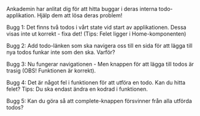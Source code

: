 Ankademin har anlitat dig för att hitta buggar i deras interna todo-applikation. Hjälp dem att lösa deras problem!

Bugg 1: Det finns två todos i vårt state vid start av applikationen. Dessa visas inte ut korrekt - fixa det! (Tips: Felet ligger i Home-komponenten)

Bugg 2: Add todo-länken som ska navigera oss till en sida för att lägga till nya todos funkar inte som den ska. Varför?

Bugg 3: Nu fungerar navigationen - Men knappen för att lägga till todos är trasig (OBS! Funktionen är korrekt).

Bugg 4: Det är något fel i funktionen för att utföra en todo. Kan du hitta felet?
Tips: Du ska endast ändra en kodrad i funktionen.

Bugg 5: Kan du göra så att complete-knappen försvinner från alla utförda todos?